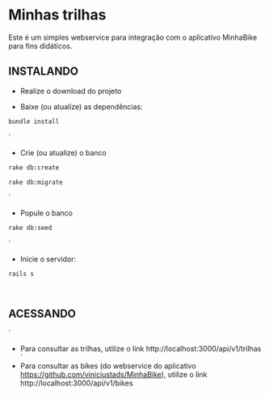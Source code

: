 # Minhas trilhas

Este é um simples webservice para integração com o aplicativo MinhaBike para fins didáticos.

## INSTALANDO

* Realize o download do projeto

* Baixe (ou atualize) as dependências:
```bash
bundle install
```
`
* Crie (ou atualize) o banco
```bash
rake db:create
```
```bash
rake db:migrate
```
`
* Popule o banco
```bash
rake db:seed
```
`
* Inicie o servidor:
```bash
rails s
```
`
`
## ACESSANDO
`
* Para consultar as trilhas, utilize o link
http://localhost:3000/api/v1/trilhas
`
* Para consultar as bikes (do webservice do aplicativo https://github.com/viniciustads/MinhaBike), utilize o link
http://localhost:3000/api/v1/bikes

